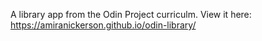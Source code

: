 A library app from the Odin Project curriculm. View it here: https://amiranickerson.github.io/odin-library/
